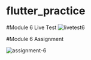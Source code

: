 # flutter_practice

#Module 6 Live Test 
![livetest6](https://github.com/ahmedhossain29/flutter_practice/assets/34486902/1f30fe81-b217-4efb-8ce6-2dd2ef8ed08a)


#Module 6 Assignment 

![assignment-6](https://github.com/ahmedhossain29/flutter_practice/assets/34486902/e4dc8876-a22a-45f4-9f8a-c7bbdc2b5a6c)
